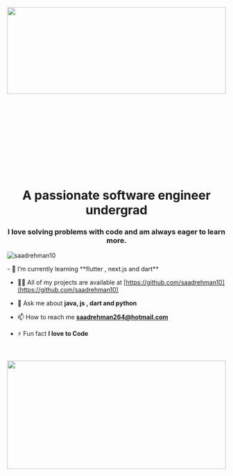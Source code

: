 
<div style="padding-top:75.000%;position:relative;"><img src="3HeZ.gif" width="100%" height="200rem" style='position:absolute;top:0;left:0;' frameBorder="0" ></img></div>

<div>
<img src="flame.gif" width="100%" height="2rem" style='position:absolute;top:0;left:0;' frameBorder="0" >
<h1 align="center">A passionate software engineer undergrad</h1>
<h3 align="center">I love solving problems with code and am always eager to learn more.</h3>
<img src="flame.gif" width="100%" height="2rem" style='position:absolute;top:0;left:0;' frameBorder="0" >
</div>
<p align="left"> <img src="https://komarev.com/ghpvc/?username=saadrehman10&label=Profile%20views&color=0e75b6&style=flat" alt="saadrehman10" /> </p>
<p>
- 🌱 I’m currently learning **flutter , next.js and dart**

- 👨‍💻 All of my projects are available at [https://github.com/saadrehman10](https://github.com/saadrehman10)

- 💬 Ask me about **java, js , dart and python**

- 📫 How to reach me **saadrehman264@hotmail.com**

- ⚡ Fun fact **I love to Code**
</p>

<div style="padding-top:75.000%;margin-top:3rem;position:relative;"><img src="gifbottom.gif" width="100%" height="250rem" style='position:absolute;top:0;left:0;' frameBorder="0" ></img></div>
